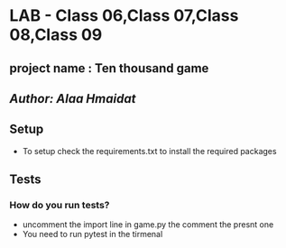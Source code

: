 # LAB - Class 06,Class 07,Class 08,Class 09
## project name : Ten thousand game
## *Author: Alaa Hmaidat*
## Setup

* To setup check the requirements.txt to install the required packages

## Tests
### How do you run tests?
* uncomment the import line in game.py the comment the presnt one
* You need to run pytest in the tirmenal